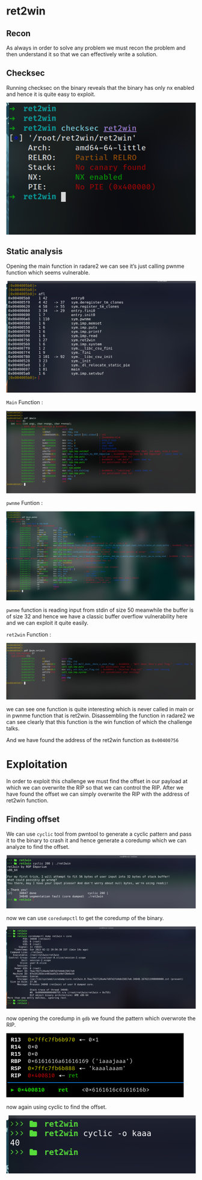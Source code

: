 # ret2win

## Recon
As always in order to solve any problem we must recon the problem and then understand it so that we can effectively write a solution.

## Checksec
Running checksec on the binary reveals that the binary has only nx enabled and hence it is quite easy to exploit.

![](photos/pwn1.png)

## Static analysis
Opening the main function in radare2 we can see it’s just calling pwnme function which seems vulnerable.

![](photos/afl-wn.png)
 
 `Main` Function :
 
 ![](photos/pwn3.png)

`pwnme` Funtion :

![](photos/pwn5.png)

`pwnme` function is reading input from stdin of size 50 meanwhile the buffer is of size 32 and 
 hence we have a classic buffer overflow vulnerability here and we can exploit it quite easily.
 
 `ret2win` Function :
 
 ![](photos/pwn4.png)

we can see one function is quite interesting which is never called in main or in pwnme function that is ret2win.
Disassembling the function in radare2 we can see clearly that this function is the win function of which the challenge talks.

And we have found the address of the ret2win function as `0x00400756`

# Exploitation
In order to exploit this challenge we must find the offset in our payload at which we can overwrite the RIP 
so that we can control the RIP. After we have found the offset we can simply overwrite the RIP with the address of ret2win function.

## Finding offset

We can use `cyclic` tool from pwntool to generate a cyclic pattern and pass it to the binary to crash it 
and hence generate a coredump which we can analyze to find the offset.

![](photos/pwn-cyclic.png)

now we can use `coredumpctl` to get the coredump of the binary.

![](photos/coredump-pwn.png)

now opening the coredump in `gdb` we found the pattern which overwrote the RIP.

![](photos/pwn8.png)

now again using cyclic to find the offset.

![](photos/cylic-pattern.png)
